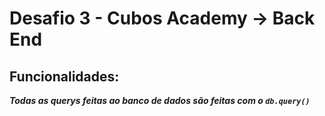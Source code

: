 # Desafio 3 - Cubos Academy -> Back End

## Funcionalidades:

**_Todas as querys feitas ao banco de dados são feitas com o `db.query()`_**
